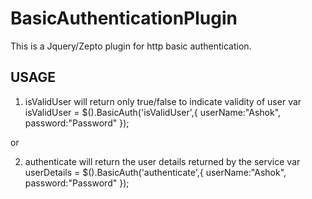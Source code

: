 BasicAuthenticationPlugin
=========================

This is a Jquery/Zepto plugin for http basic authentication.

USAGE
------------
1) isValidUser will return only true/false to indicate validity of user
var isValidUser = $().BasicAuth('isValidUser',{
				userName:"Ashok",
				password:"Password"
			}); 
			
or 

2) authenticate will return the user details returned by the service
var userDetails = $().BasicAuth('authenticate',{
				userName:"Ashok",
				password:"Password"
			}); 